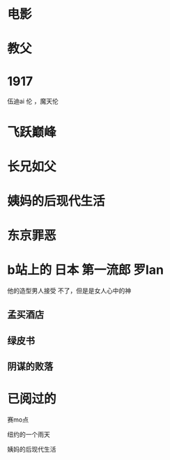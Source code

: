 

# 电影 

# 教父

# 1917

伍迪ai 伦 ，魔天伦

# 飞跃巅峰

# 长兄如父

# 姨妈的后现代生活 

# 东京罪恶

# b站上的  日本 第一流郎 罗lan

他的造型男人接受 不了，但是是女人心中的神



## 孟买酒店 

## 绿皮书

## 阴谋的败落







# 已阅过的

赛mo点

纽约的一个雨天

姨妈的后现代生活